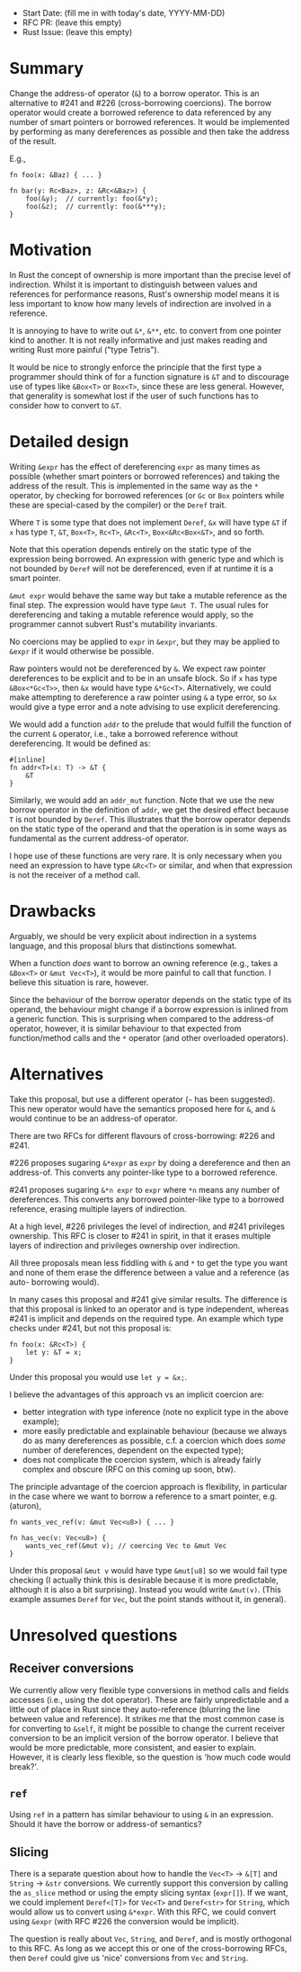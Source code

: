 - Start Date: (fill me in with today's date, YYYY-MM-DD)
- RFC PR: (leave this empty)
- Rust Issue: (leave this empty)


# Summary

Change the address-of operator (`&`) to a borrow operator. This is an
alternative to #241 and #226 (cross-borrowing coercions). The borrow operator
would create a borrowed reference to data referenced by any number of smart
pointers or borrowed references. It would be implemented by performing as many
dereferences as possible and then take the address of the result.

E.g.,

```
fn foo(x: &Baz) { ... }

fn bar(y: Rc<Baz>, z: &Rc<&Baz>) {
    foo(&y);  // currently: foo(&*y);
    foo(&z);  // currently: foo(&***y);
}
```


# Motivation

In Rust the concept of ownership is more important than the precise level of
indirection. Whilst it is important to distinguish between values and references
for performance reasons, Rust's ownership model means it is less important to
know how many levels of indirection are involved in a reference.

It is annoying to have to write out `&*`, `&**`, etc. to convert from one
pointer kind to another. It is not really informative and just makes reading and
writing Rust more painful ("type Tetris").

It would be nice to strongly enforce the principle that the first type a
programmer should think of for a function signature is `&T` and to discourage
use of types like `&Box<T>` or `Box<T>`, since these are less general. However,
that generality is somewhat lost if the user of such functions has to consider
how to convert to `&T`.


# Detailed design

Writing `&expr` has the effect of dereferencing `expr` as many times as possible
(whether smart pointers or borrowed references) and taking the address of the
result. This is implemented in the same way as the `*` operator, by checking for
borrowed references (or `Gc` or `Box` pointers while these are special-cased by
the compiler) or the `Deref` trait.

Where `T` is some type that does not implement `Deref`, `&x` will have type `&T`
if `x` has type `T`, `&T`, `Box<T>`, `Rc<T>`, `&Rc<T>`, `Box<&Rc<Box<&T>`, and
so forth.

Note that this operation depends entirely on the static type of the expression
being borrowed. An expression with generic type and which is not bounded by
`Deref` will not be dereferenced, even if at runtime it is a smart pointer.

`&mut expr` would behave the same way but take a mutable reference as the final
step. The expression would have type `&mut T`. The usual rules for dereferencing
and taking a mutable reference would apply, so the programmer cannot subvert
Rust's mutability invariants.

No coercions may be applied to `expr` in `&expr`, but they may be applied to
`&expr` if it would otherwise be possible.

Raw pointers would not be dereferenced by `&`. We expect raw pointer
dereferences to be explicit and to be in an unsafe block. So if `x` has type
`&Box<*Gc<T>>`, then `&x` would have type `&*Gc<T>`. Alternatively, we could
make attempting to dereference a raw pointer using `&` a type error, so `&x`
would give a type error and a note advising to use explicit dereferencing.

We would add a function `addr` to the prelude that would fulfill the function of
the current `&` operator, i.e., take a borrowed reference without dereferencing.
It would be defined as:

```
#[inline]
fn addr<T>(x: T) -> &T {
    &T
}
```

Similarly, we would add an `addr_mut` function. Note that we use the new borrow
operator in the definition of `addr`, we get the desired effect because `T` is
not bounded by `Deref`. This illustrates that the borrow operator depends on the
static type of the operand and that the operation is in some ways as fundamental
as the current address-of operator.

I hope use of these functions are very rare. It is only necessary when you need
an expression to have type `&Rc<T>` or similar, and when that expression is not
the receiver of a method call.


# Drawbacks

Arguably, we should be very explicit about indirection in a systems language,
and this proposal blurs that distinctions somewhat.

When a function _does_ want to borrow an owning reference (e.g., takes a
`&Box<T>` or `&mut Vec<T>`), it would be more painful to call that function. I
believe this situation is rare, however.

Since the behaviour of the borrow operator depends on the static type of its
operand, the behaviour might change if a borrow expression is inlined from a
generic function. This is surprising when compared to the address-of operator,
however, it is similar behaviour to that expected from function/method calls and
the `*` operator (and other overloaded operators).

# Alternatives

Take this proposal, but use a different operator (`~` has been suggested). This
new operator would have the semantics proposed here for `&`, and `&` would
continue to be an address-of operator.

There are two RFCs for different flavours of cross-borrowing: #226 and #241.

#226 proposes sugaring `&*expr` as `expr` by doing a dereference and then an
address-of. This converts any pointer-like type to a borrowed reference.

#241 proposes sugaring `&*n expr` to `expr` where `*n` means any number of
dereferences. This converts any borrowed pointer-like type to a borrowed
reference, erasing multiple layers of indirection.

At a high level, #226 privileges the level of indirection, and #241 privileges
ownership. This RFC is closer to #241 in spirit, in that it erases multiple
layers of indirection and privileges ownership over indirection.

All three proposals mean less fiddling with `&` and `*` to get the type you want
and none of them erase the difference between a value and a reference (as auto-
borrowing would).

In many cases this proposal and #241 give similar results. The difference is
that this proposal is linked to an operator and is type independent, whereas
#241 is implicit and depends on the required type. An example which type checks
under #241, but not this proposal is:

```
fn foo(x: &Rc<T>) {
    let y: &T = x;
}
```

Under this proposal you would use `let y = &x;`.

I believe the advantages of this approach vs an implicit coercion are:

* better integration with type inference (note no explicit type in the above
  example);
* more easily predictable and explainable behaviour (because we always do
  as many dereferences as possible, c.f. a coercion which does _some_ number of
  dereferences, dependent on the expected type);
* does not complicate the coercion system, which is already fairly complex and
  obscure (RFC on this coming up soon, btw).

The principle advantage of the coercion approach is flexibility, in particular
in the case where we want to borrow a reference to a smart pointer, e.g.
(aturon),

```
fn wants_vec_ref(v: &mut Vec<u8>) { ... }

fn has_vec(v: Vec<u8>) {
    wants_vec_ref(&mut v); // coercing Vec to &mut Vec
}
```

Under this proposal `&mut v` would have type `&mut[u8]` so we would fail type
checking (I actually think this is desirable because it is more predictable,
although it is also a bit surprising). Instead you would write `&mut(v)`. (This
example assumes `Deref` for `Vec`, but the point stands without it, in general).


# Unresolved questions

## Receiver conversions

We currently allow very flexible type conversions in method calls and fields
accesses (i.e., using the dot operator). These are fairly unpredictable and a
little out of place in Rust since they auto-reference (blurring the line between
value and reference). It strikes me that the most common case is for converting
to `&self`, it might be possible to change the current receiver conversion to be
an implicit version of the borrow operator. I believe that would be more
predictable, more consistent, and easier to explain. However, it is clearly
less flexible, so the question is 'how much code would break?'.

## `ref`

Using `ref` in a pattern has similar behaviour to using `&` in an expression.
Should it have the borrow or address-of semantics?

## Slicing

There is a separate question about how to handle the `Vec<T>` -> `&[T]` and
`String` -> `&str` conversions. We currently support this conversion by calling
the `as_slice` method or using the empty slicing syntax (`expr[]`). If we want,
we could implement `Deref<[T]>` for `Vec<T>` and `Deref<str>` for `String`,
which would allow us to convert using `&*expr`. With this RFC, we could convert
using `&expr` (with RFC #226 the conversion would be implicit).

The question is really about `Vec`, `String`, and `Deref`, and is mostly
orthogonal to this RFC. As long as we accept this or one of the cross-borrowing
RFCs, then `Deref` could give us 'nice' conversions from `Vec` and `String`.
